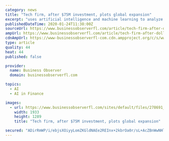 ```yaml
---
category: news
title: "Tech firm, after $75M investment, plots global expansion"
excerpt: "uses artificial intelligence and machine learning to analyze customer interactions via call centers and other channels. That analysis provides its more than 400 clients — which include some of the world’s largest brands, financial institutions and communications companies — with actionable recommendations for improving customer service ..."
publishedDateTime: 2020-01-24T11:38:00Z
sourceUrl: https://www.businessobserverfl.com/article/tech-firm-after-dollar75m-investment-plots-global-expansion
ampUrl: https://www.businessobserverfl.com/article/tech-firm-after-dollar75m-investment-plots-global-expansion?amp
cdnAmpUrl: https://www-businessobserverfl-com.cdn.ampproject.org/c/s/www.businessobserverfl.com/article/tech-firm-after-dollar75m-investment-plots-global-expansion?amp
type: article
quality: 44
heat: 44
published: false

provider:
  name: Business Observer
  domain: businessobserverfl.com

topics:
  - AI
  - AI in Finance

images:
  - url: https://www.businessobserverfl.com/sites/default/files/278691_standard.jpeg
    width: 1933
    height: 1289
    title: "Tech firm, after $75M investment, plots global expansion"

secured: "ADirRmWP/i/ebjsXOiyyLomZKGldNAEe2REInx+2kbrOa0r/sL+AcZBnWwNHl1JypWpbnPGNKSr9lSkzke0sqQailRo55O/2hSMPUJeacWdmuUfnWJ8RCpFrKfw2QzHxxI7UC59+xU+lNu5fRo/E46at+dFYRKmdLG3gwJZxrM6YSqVlFqDmXq0HoxCc5RyEwixaavXDhUqxGwa4nub/BIcZwoylPx50Lr6pfAwt/QpVbKtTpIIkS9ehGUl+W4T2BwHLd02JZO8ff+KiPkt/Q0XLXnhn7xyFy4uE5G8KSwwQS+j9qymvIEb1yz3uxWem;t1bQd8cvKfAlFMWgRpRFEg=="
---
```


